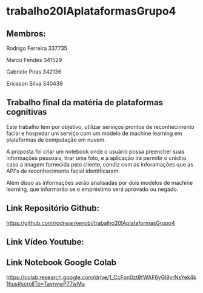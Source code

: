 # trabalho20IAplataformasGrupo4

## Membros:

Rodrigo Ferreira 337735

Marco Fendes 341529

Gabriele Piras 342136

Ericsson Silva 340439

## Trabalho final da matéria de plataformas cognitivas

Este trabalho tem por objetivo, utilizar serviços prontos de reconhecimento facial e hospedar um serviço com um modelo de machine learning em plataformas de computação em nuvem.

A proposta foi criar um notebook onde o usuário possa preencher suas informações pessoais, tirar uma foto, e a aplicação irá permitir o crédito caso a imagem fornecida pelo cliente, condiz com as inforamações que as API's de reconhecimento facial identificaram. 

Além disso as informações serão analisadas por dois modelos de machine learning, que informarão se o empréstimo será aprovado ou negado.

## Link Repositório Github:

https://github.com/rodrwankenobi/trabalho20IAplataformasGrupo4

## Link Vídeo Youtube:


## Link Notebook Google Colab
https://colab.research.google.com/drive/1_CcFpn0zt8fWAF6yGl9vrNsYek4k1hus#scrollTo=TavnvwP77wMa
